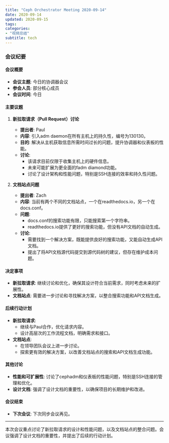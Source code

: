 ```yaml
---
title: "Ceph Orchestrator Meeting 2020-09-14"
date: 2020-09-14
updated: 2020-09-15
tags:
categories:
- "视频总结"
subtitle: tech
---
```



### 会议纪要

#### 会议概要
- **会议主题**: 今日的协调器会议
- **参会人员**: 部分核心成员
- **会议时间**: 今日

#### 主要议题
1. **新拉取请求（Pull Request）讨论**
   - **提出者**: Paul
   - **内容**: 引入adm daemon在所有主机上的持久性，编号为130130。
   - **目的**: 解决从主机获取信息所需时间过长的问题，提升协调器和仪表板的性能。
   - **讨论**: 
     - 该请求目前仅限于收集主机上的硬件信息。
     - 未来可能扩展为更全面的fadm diamond功能。
     - 讨论了设计架构和性能问题，特别是SSH连接的效率和持久性问题。

2. **文档站点问题**
   - **提出者**: Zach
   - **内容**: 当前有两个不同的文档站点，一个在readthedocs.io，另一个在docs.conf。
   - **问题**: 
     - docs.conf的搜索功能有限，只能搜索第一个字符串。
     - readthedocs.io提供了更好的搜索功能，但没有API文档的自动生成。
   - **讨论**: 
     - 需要找到一个解决方案，既能提供良好的搜索功能，又能自动生成API文档。
     - 提出了将API文档源代码提交到源代码树的建议，但存在维护成本问题。

#### 决定事项
- **新拉取请求**: 继续讨论和优化，确保其设计符合当前需求，同时考虑未来的扩展性。
- **文档站点**: 需要进一步讨论和寻找解决方案，以整合搜索功能和API文档生成。

#### 后续行动计划
- **新拉取请求**: 
  - 继续与Paul合作，优化请求内容。
  - 设计高层次的工作流程文档，明确需求和接口。
- **文档站点**: 
  - 在领导团队会议上进一步讨论。
  - 探索更有效的解决方案，以改善文档站点的搜索和API文档生成功能。

#### 其他讨论
- **性能和可扩展性**: 讨论了cephadm和仪表板的性能问题，特别是SSH连接的管理和优化。
- **设计文档**: 强调了设计文档的重要性，以确保项目的长期维护和改进。

#### 会议结束
- **下次会议**: 下次同步会议再见。

---

本次会议重点讨论了新拉取请求的设计和性能问题，以及文档站点的整合问题。会议强调了设计文档的重要性，并提出了后续的行动计划。